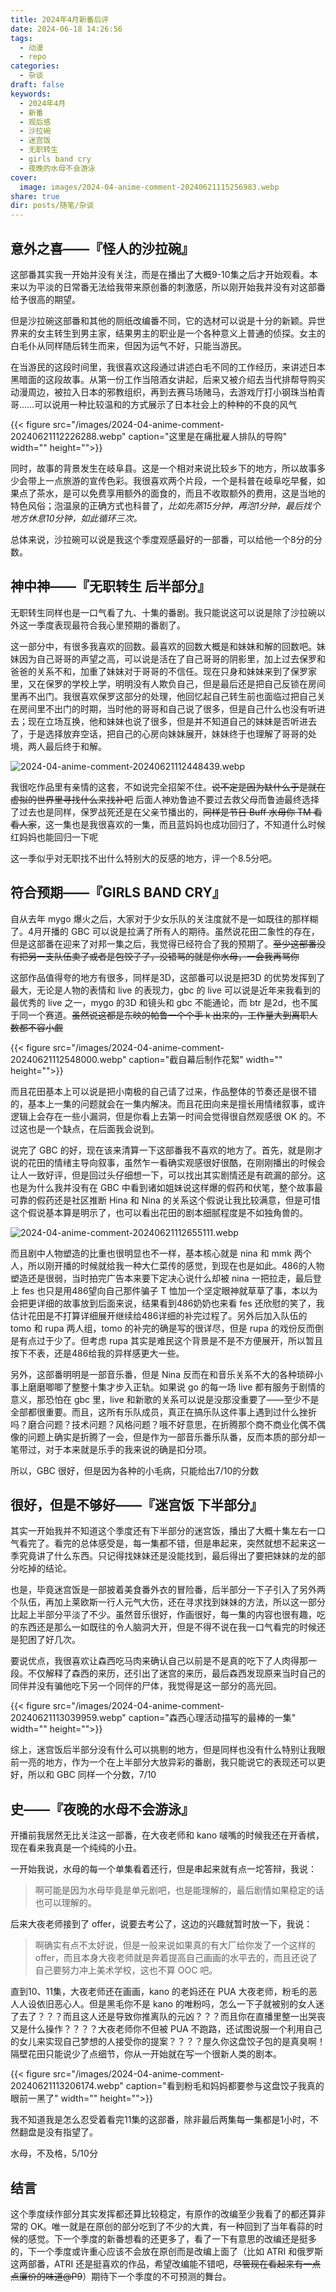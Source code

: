```yaml
---
title: 2024年4月新番后评
date: 2024-06-18 14:26:56
tags:
  - 动漫
  - repo
categories:
  - 杂谈
draft: false
keywords:
  - 2024年4月
  - 新番
  - 观后感
  - 沙拉碗
  - 迷宫饭
  - 无职转生
  - girls band cry
  - 夜晚的水母不会游泳
cover:
  image: images/2024-04-anime-comment-20240621115256983.webp
share: true
dir: posts/随笔/杂谈
---
```


## 意外之喜——『怪人的沙拉碗』

这部番其实我一开始并没有关注，而是在播出了大概9-10集之后才开始观看。本来以为平淡的日常番无法给我带来原创番的刺激感，所以刚开始我并没有对这部番给予很高的期望。

但是沙拉碗这部番和其他的厕纸改编番不同，它的选材可以说是十分的新颖。异世界来的女主转生到男主家，结果男主的职业是一个各种意义上普通的侦探。女主的白毛仆从同样随后转生而来，但因为运气不好，只能当游民。

在当游民的这段时间里，我很喜欢这段通过讲述白毛不同的工作经历，来讲述日本黑暗面的这段故事。从第一份工作当陪酒女讲起，后来又被介绍去当代排帮导购买动漫周边，被拉入日本的邪教组织，再到去赛马场赌马，去游戏厅打小钢珠当柏青哥……可以说用一种比较温和的方式展示了日本社会上的种种的不良的风气

{{< figure src="/images/2024-04-anime-comment-20240621112226288.webp" caption="这里是在痛批雇人排队的导购" width="" height="">}}

同时，故事的背景发生在岐阜县。这是一个相对来说比较乡下的地方，所以故事多少会带上一点旅游的宣传色彩。我很喜欢两个片段，一个是科普在岐阜吃早餐，如果点了茶水，是可以免费享用额外的面食的，而且不收取额外的费用，这是当地的特色风俗；泡温泉的正确方式也科普了，*比如先蒸15分钟，再泡1分钟，最后找个地方休息10分钟，如此循环三次。*

总体来说，沙拉碗可以说是我这个季度观感最好的一部番，可以给他一个8分的分数。

## 神中神——『无职转生 后半部分』

无职转生同样也是一口气看了九、十集的番剧。我只能说这可以说是除了沙拉碗以外这一季度表现最符合我心里预期的番剧了。

这一部分中，有很多我喜欢的回数。最喜欢的回数大概是和妹妹和解的回数吧。妹妹因为自己哥哥的声望之高，可以说是活在了自己哥哥的阴影里，加上过去保罗和爸爸的关系不和，加重了妹妹对于哥哥的不信任。现在只身和妹妹来到了保罗家里，又在保罗的学校上学，明明没有人欺负自己，但是最后还是把自己反锁在房间里再不出门。我很喜欢保罗这部分的处理，他回忆起自己转生前也面临过把自己关在房间里不出门的时期，当时他的哥哥和自己说了很多，但是自己什么也没有听进去；现在立场互换，他和妹妹也说了很多，但是并不知道自己的妹妹是否听进去了，于是选择放弃空话，把自己的心房向妹妹展开，妹妹终于也理解了哥哥的处境，两人最后终于和解。

![2024-04-anime-comment-20240621112448439.webp](/images/2024-04-anime-comment-20240621112448439.webp)

我很吃作品里有亲情的这套，不如说完全招架不住。~~说不定是因为缺什么于是就在虚拟的世界里寻找什么来找补吧~~ 后面人神劝鲁迪不要过去救父母而鲁迪最终选择了过去也是同样，保罗战死还是在父亲节播出的，~~同样是节日 Buff 水母你 TM 看看人家~~，这一集也是我很喜欢的一集，而且蓝妈妈也成功回归了，不知道什么时候红妈妈也能回归一下呢

这一季似乎对无职找不出什么特别大的反感的地方，评一个8.5分吧。

## 符合预期——『GIRLS BAND CRY』

自从去年 mygo 爆火之后，大家对于少女乐队的关注度就不是一如既往的那样糊了。4月开播的 GBC 可以说是拉满了所有人的期待。虽然说花田二象性的存在，但是这部番在迎来了对邦一集之后，我觉得已经符合了我的预期了。~~至少这部番没有把另一支队伍卖了或者是包饺子了，没错骂的就是你水母，一会我再骂你~~

这部作品值得夸的地方有很多，同样是3D，这部番可以说是把3D 的优势发挥到了最大，无论是人物的表情和 live 的表现力，gbc 的 live 可以说是近年来我看到的最优秀的 live 之一，mygo 的3D 和镜头和 gbc 不能通论，而 btr 是2d，也不属于同一个赛道。~~虽然说这都是东映的帕鲁一个个手 k 出来的，工作量大到离职人数都不容小觑~~

{{< figure src="/images/2024-04-anime-comment-20240621112548000.webp" caption="截自幕后制作花絮" width="" height="">}}

而且花田基本上可以说是把小南极的自己请了过来，作品整体的节奏还是很不错的，基本上一集的问题就会在一集内解决。而且花田向来是擅长用情绪叙事，或许逻辑上会存在一些小漏洞，但是你看上去第一时间会觉得很自然观感很 OK 的。不过这也是一个缺点，在后面我会说到。

说完了 GBC 的好，现在该来清算一下这部番我不喜欢的地方了。首先，就是刚才说的花田的情绪主导向叙事，虽然乍一看确实观感很好很酷，在刚刚播出的时候会让人一致好评，但是回过头仔细想一下，可以找出其实剧情还是有疏漏的部分。这也是为什么我并没有在 GBC 中看到诸如姐妹说这样爆的假药和伏笔，整个故事最可靠的假药还是社区推断 Hina 和 Nina 的关系这个假说让我比较满意，但是可惜这个假说基本算是明示了，也可以看出花田的剧本细腻程度是不如独角兽的。

![2024-04-anime-comment-20240621112655111.webp](/images/2024-04-anime-comment-20240621112655111.webp)

而且剧中人物塑造的比重也很明显也不一样，基本核心就是 nina 和 mmk 两个人，所以刚开播的时候就给我一种大仁菜传的感觉，到现在也是如此。486的人物塑造还是很弱，当时拍完广告本来要下定决心说什么却被 nina 一把拉走，最后登上 fes 也只是用486望向自己那件骗子 T 恤加一个坚定眼神就草草了事，本以为会把更详细的故事放到后面来说，结果看到486奶奶也来看 fes 还欣慰的笑了，我估计花田是不打算详细展开继续给486详细的补完过程了。另外后加入队伍的 tomo 和 rupa 两人组，tomo 的补完的确是写的很详尽，但是 rupa 的戏份反而倒是有点过于少了。但考虑 rupa 其实是难民这个背景是不是不方便展开，所以暂且按下不表，还是486给我的异样感更大一些。

另外，这部番明明是一部音乐番，但是 Nina 反而在和音乐关系不大的各种琐碎小事上磨磨唧唧了整整十集才步入正轨。如果说 go 的每一场 live 都有服务于剧情的意义，那恐怕在 gbc 里，live 和新歌的关系可以说是没那没重要了——至少不是全部都很重要。而且，这所有乐队成员，真正在搞乐队这件事上遇到过什么挫折吗？磨合问题？技术问题？风格问题？哦不好意思，在折腾那个商不商业化偶不偶像的问题上确实是折腾了一会，但是作为一部音乐番乐队番，反而本质的部分却一笔带过，对于本来就是乐手的我来说的确是扣分项。

所以，GBC 很好，但是因为各种的小毛病，只能给出7/10的分数

## 很好，但是不够好——『迷宫饭 下半部分』

其实一开始我并不知道这个季度还有下半部分的迷宫饭，播出了大概十集左右一口气看完了。看完的总体感受是，每一集都不错，但是串起来，突然就想不起来这一季究竟讲了什么东西。只记得找妹妹还是没能找到，最后得出了要把妹妹的龙的部分吃掉的结论。

也是，毕竟迷宫饭是一部披着美食番外衣的冒险番，后半部分一下子引入了另外两个队伍，再加上莱欧斯一行人元气大伤，还在寻求找到妹妹的方法，所以这一部分比起上半部分平淡了不少。虽然音乐很好，作画很好，每一集的内容也很有趣，吃的东西还是那么一如既往的令人脑洞大开，但是不得不说在我一口气看完的时候还是犯困了好几次。

要说优点，我很喜欢让森西吃马肉来确认自己以前是不是真的吃下了人肉得那一段。不仅解释了森西的来历，还引出了迷宫的来历，最后森西发现原来当时自己的同伴并没有骗他吃下另一个同伴的尸体，我觉得是这一部分的高光回。

{{< figure src="/images/2024-04-anime-comment-20240621113039959.webp" caption="森西心理活动描写的最棒的一集" width="" height="">}}

综上，迷宫饭后半部分没有什么可以挑剔的地方，但是同样也没有什么特别让我眼前一亮的地方，作为一个在上半部分大放异彩的番剧，我只能说它的表现还可以更好，所以和 GBC 同样一个分数，7/10

## 史——『夜晚的水母不会游泳』

开播前我居然无比关注这一部番，在大夜老师和 kano 啵嘴的时候我还在开香槟，现在看来我真是一个纯纯的小丑。

一开始我说，水母的每一个单集看着还行，但是串起来就有点一坨答辩，我说：

> 啊可能是因为水母毕竟是单元剧吧，也是能理解的，最后剧情如果稳定的话也可以理解的。

后来大夜老师接到了 offer，说要去考公了，这边的兴趣就暂时放一下，我说：

> 啊确实有点不太好说，但是一般来说如果真的有大厂给你发了一个这样的 offer，而且本身大夜老师就是奔着提高自己画画的水平去的，而且还说了自己要努力冲上美术学校，这也不算 OOC 吧。

直到10、11集，大夜老师还在画画，kano 的老妈还在 PUA 大夜老师，粉毛的恶人人设依旧恶心人。但是黑毛你不是 kano 的唯粉吗，怎么一下子就被别的女人迷了去了？？？而且这人还是导致你推离队的元凶？？？而且你在直播里整一出哭丧又是什么操作？？？？大夜老师你不但被 PUA 不跑路，还试图说服一个利用自己的女儿来实现自己梦想的人接受你的提案？？？？屋久你这盘饺子包的是真臭啊！隔壁花田只能说少了点细节，你从一开始就在写一个很新人类的剧本。

{{< figure src="/images/2024-04-anime-comment-20240621113206174.webp" caption="看到粉毛和妈妈都要参与这盘饺子我真的眼前一黑了" width="" height="">}}

我不知道我是怎么忍受着看完11集的这部番，除非最后两集每一集都是1小时，不然翻盘是没有指望了。

水母，不及格，5/10分

## 结言

这个季度续作部分其实发挥都还算比较稳定，有原作的改编至少我看了的都还算非常的 OK。唯一就是在原创的部分吃到了不少的大粪，有一种回到了当年看蒜的时候的感觉。下一个季度的新番想看的还更多了，看了一下有意思的改编还是挺多的，下一个季度或许重心应该不会放在原创而是改编上面了（比如 ATRI 和俄罗斯这两部番，ATRI 还是挺喜欢的作品，希望改编能不错吧，~~尽管现在看起来有一点点廉价的味道@P9~~）期待下一个季度的不可预测的舞台。